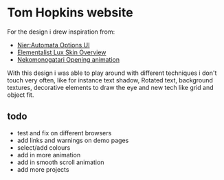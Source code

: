 # Tom Hopkins website

For the design i drew inspiration from:
- [Nier:Automata Options UI](https://www.pcinvasion.com/wp-content/uploads/2017/03/NieR-Automata-visuals-1.jpg)
- [Elementalist Lux Skin Overview](http://na.leagueoflegends.com/en/featured/skins/elementalist-lux)
- [Nekomonogatari Opening animation](https://vimeo.com/109421461)

With this design i was able to play around with different techniques i don't touch very often, like for instance text shadow, Rotated text, background textures, decorative elements to draw the eye and new tech like grid and object fit.

## todo
- test and fix on different browsers
- add links and warnings on demo pages
- select/add colours
- add in more animation
- add in smooth scroll animation
- add more projects
